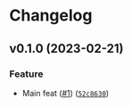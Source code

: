 # Changelog

<!--next-version-placeholder-->

## v0.1.0 (2023-02-21)
### Feature
* Main feat ([#1](https://github.com/34j/jinja2-env/issues/1)) ([`52c8630`](https://github.com/34j/jinja2-env/commit/52c86305a73fe69fe0134ac380018ab968e2c966))
